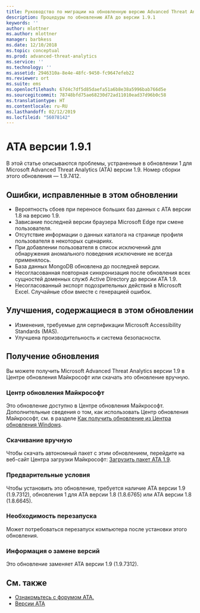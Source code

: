 ```yaml
---
title: Руководство по миграции на обновленную версию Advanced Threat Analytics 1.9.1 | Документация Майкрософт
description: Процедуры по обновлению ATA до версии 1.9.1
keywords: ''
author: mlottner
ms.author: mlottner
manager: barbkess
ms.date: 12/10/2018
ms.topic: conceptual
ms.prod: advanced-threat-analytics
ms.service: ''
ms.technology: ''
ms.assetid: 2946310a-8e4e-48fc-9450-fc9647efeb22
ms.reviewer: ort
ms.suite: ems
ms.openlocfilehash: 67d4c7df5d85daefa51a6b8e38a5996bab766d5e
ms.sourcegitcommit: 78748bfd75ae68230d72ad11010ead37d96b0c58
ms.translationtype: HT
ms.contentlocale: ru-RU
ms.lasthandoff: 02/12/2019
ms.locfileid: "56078142"
---
```

# <a name="ata-version-191"></a>ATA версии 1.9.1


В этой статье описываются проблемы, устраненные в обновлении 1 для Microsoft Advanced Threat Analytics (ATA) версии 1.9. Номер сборки этого обновления — 1.9.7412.

## <a name="fixed-issues-included-in-this-update"></a>Ошибки, исправленные в этом обновлении

- Вероятность сбоев при переносе больших баз данных с ATA версии 1.8 на версию 1.9.
- Зависание последней версии браузера Microsoft Edge при смене пользователя.
- Отсутствие информации о данных каталога на странице профиля пользователя в некоторых сценариях.
- При добавлении пользователя в список исключений для обнаружения аномального поведения исключение не всегда применялось. 
- База данных MongoDB обновлена до последней версии.
- Несогласованная повторная синхронизация после обновления всех сущностей доменных служб Active Directory до версии ATA 1.9.
- Несогласованный экспорт подозрительных действий в Microsoft Excel. Случайные сбои вместе с генерацией ошибок.  


## <a name="improvements-included-in-this-update"></a>Улучшения, содержащиеся в этом обновлении
- Изменения, требуемые для сертификации Microsoft Accessibility Standards (MAS).
- Улучшена производительность и система безопасности.

## <a name="get-this-update"></a>Получение обновления

Вы можете получить Microsoft Advanced Threat Analytics версии 1.9 в Центре обновления Майкрософт или скачать это обновление вручную.

### <a name="microsoft-update"></a>Центр обновления Майкрософт
Это обновление доступно в Центре обновления Майкрософт. Дополнительные сведения о том, как использовать Центр обновления Майкрософт, см. в разделе [Как получить обновление из Центра обновления Windows](https://support.microsoft.com/help/3067639).

### <a name="manual-download"></a>Скачивание вручную
Чтобы скачать автономный пакет с этим обновлением, перейдите на веб-сайт Центра загрузки Майкрософт: [Загрузить пакет ATA 1.9](https://www.microsoft.com/en-us/download/details.aspx?id=56725).

### <a name="prerequisites"></a>Предварительные условия
Чтобы установить это обновление, требуется наличие ATA версии 1.9 (1.9.7312), обновления 1 для ATA версии 1.8 (1.8.6765) или ATA версии 1.8 (1.8.6645).

### <a name="restart-requirement"></a>Необходимость перезапуска
Может потребоваться перезапуск компьютера после установки этого обновления.

### <a name="update-replacement-information"></a>Информация о замене версий
Это обновление заменяет ATA версии 1.9 (1.9.7312).


## <a name="see-also"></a>См. также

- [Ознакомьтесь с форумом ATA.](https://social.technet.microsoft.com/Forums/security/home?forum=mata)
- [Версии ATA](ata-versions.md)